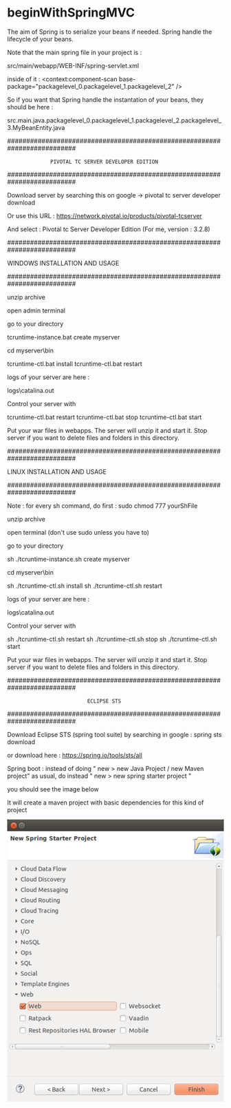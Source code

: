 # beginWithSpringMVC

The aim of Spring is to serialize your beans if needed. 
Spring handle the lifecycle of your beans.

Note that the main spring file in your project is : 

src/main/webapp/WEB-INF/spring-servlet.xml

inside of it : <context:component-scan base-package="packagelevel_0.packagelevel_1.packagelevel_2" />

So if you want that Spring handle the instantation of your beans, they should be here :

src.main.java.packagelevel_0.packagelevel_1.packagelevel_2.packagelevel_3.MyBeanEntity.java





##########################################################################

                  PIVOTAL TC SERVER DEVELOPER EDITION

##########################################################################



Download server by searching this on google -> pivotal tc server developer download

Or use this URL : https://network.pivotal.io/products/pivotal-tcserver

And select : Pivotal tc Server Developer Edition (For me, version : 3.2.8)





##########################################################################

WINDOWS INSTALLATION AND USAGE

##########################################################################

unzip archive

open admin terminal

go to your directory

tcruntime-instance.bat create myserver 

cd myserver\bin

tcruntime-ctl.bat install
tcruntime-ctl.bat restart

logs of your server are here :

logs\catalina.out

Control your server with 

tcruntime-ctl.bat restart
tcruntime-ctl.bat stop
tcruntime-ctl.bat start

Put your war files in webapps. The server will unzip it and start it. Stop server if you want to delete files and folders in this directory.

##########################################################################

LINUX INSTALLATION AND USAGE

##########################################################################

Note : for every sh command, do first : sudo chmod 777 yourShFile

unzip archive

open terminal (don't use sudo unless you have to)

go to your directory

sh ./tcruntime-instance.sh create myserver 

cd myserver\bin

sh ./tcruntime-ctl.sh install
sh ./tcruntime-ctl.sh restart


logs of your server are here :

logs\catalina.out

Control your server with 

sh ./tcruntime-ctl.sh restart
sh ./tcruntime-ctl.sh stop
sh ./tcruntime-ctl.sh start

Put your war files in webapps. The server will unzip it and start it. Stop server if you want to delete files and folders in this directory.



##########################################################################

                              ECLIPSE STS
                              
##########################################################################



Download Eclipse STS (spring tool suite) by searching in google : spring sts download

or download here : https://spring.io/tools/sts/all

Spring boot : instead of doing " new > new Java Project / new Maven project" as usual, do instead " new > new spring starter project "

you should see the image below

It will create a maven project with basic dependencies for this kind of project

![alt text](Spring-Starter-Project-WebCheckBox.png)

